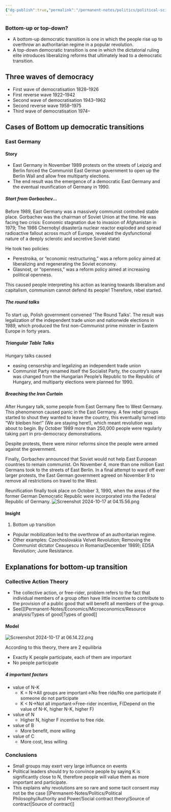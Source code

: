 ```yaml
---
{"dg-publish":true,"permalink":"/permanent-notes/politics/political-science/comparative-politics/government/types-of-government/democratisation/","tags":["gardenEntry"],"noteIcon":""}
---
```


### Bottom-up or top-down?
- A bottom-up democratic transition is one in which the people rise up to overthrow an authoritarian regime in a popular revolution. 
- A top-down democratic transition is one in which the dictatorial ruling elite introduces liberalizing reforms that ultimately lead to a democratic transition.

## Three waves of democracy
- First wave of democratisation 1828–1926 
- First reverse wave 1922–1942  
- Second wave of democratisation 1943–1962 
- Second reverse wave 1958–1975
- Third wave of democratisation 1974–

## Cases of Bottom up democratic transitions
### East Germany
#### Story
- East Germany in November 1989 protests on the streets of Leipzig and Berlin forced the Communist East German government to open up the Berlin Wall and allow free multiparty elections. 
- The end result was the emergence of a democratic East Germany and the eventual reunification of Germany in 1990.

##### Start from Gorbachev...
Before 1989, East Germany was a massively communist controlled stable place. Gorbachev was the chairman of Soviet Union at the time. He was facing two crisis: Economic stagnation due to invasion of Afghanistan in 1979; The 1986 Chernobyl disaster(a nuclear reactor exploded and spread radioactive fallout across much of Europe, revealed the dysfunctional nature of a deeply sclerotic and secretive Soviet state)

He took two policies: 
- Perestroika, or “economic restructuring,” was a reform policy aimed at liberalizing and regenerating the Soviet economy. 
- Glasnost, or “openness,” was a reform policy aimed at increasing political openness.

This caused people interpreting his action as leaning towards liberalism and capitalism, communism cannot defend its people! Therefore, rebel started.

##### The round talks
To start up, Polish government convened 'The Round Talks'. The result was legalization of the independent trade union and nationwide elections in 1989, which produced the first non-Communist prime minister in Eastern Europe in forty years.

##### Triangular Table Talks
Hungary talks caused 
- easing censorship and legalizing an independent trade union
- Communist Party renamed itself the Socialist Party, the country’s name was changed from the Hungarian People’s Republic to the Republic of Hungary, and multiparty elections were planned for 1990.

##### Breaching the Iron Curtain
After Hungary talk, some people from East Germany flee to West Germany. This phenomenon caused panic in the East Germany. A few rebel groups started to shout they wanted to leave the country, this eventually turned into “Wir bleiben hier!” (We are staying here!), which meant revolution was about to begin. By October 1989 more than 250,000 people were regularly taking part in pro-democracy demonstrations.

Despite protests, there were minor reforms since the people were armed against the government.

Finally, Gorbachev announced that Soviet would not help East European countries to remain communist. On November 4, more than one million East Germans took to the streets of East Berlin. In a final attempt to ward off ever larger protests, the East German government agreed on November 9 to remove all restrictions on travel to the West.

Reunification finally took place on October 3, 1990, when the areas of the former German Democratic Republic were incorporated into the Federal Republic of Germany.
![Screenshot 2024-10-17 at 04.15.56.png](/img/user/Files-Media/Screenshot%202024-10-17%20at%2004.15.56.png)
#### Insight
1. Bottom up transition
- Popular mobilization led to the overthrow of an authoritarian regime.
- Other examples: Czechoslovakia Velvet Revolution; Removing the Communist dictator Ceauşescu in Romania(December 1989); EDSA Revolution; June Resistance.

## Explanations for bottom-up transition
### Collective Action Theory
- The collective action, or free-rider, problem refers to the fact that individual members of a group often have little incentive to contribute to the provision of a public good that will benefit all members of the group.
- See([[Permanent-Notes/Economics/Microeconomics/Resource analysis/Types of good\|Types of good]]

#### Model
![Screenshot 2024-10-17 at 06.14.22.png](/img/user/Files-Media/Screenshot%202024-10-17%20at%2006.14.22.png)

According to this theory, there are 2 equilibria
- Exactly K people participate, each of them are important
- No people participate

##### 4 important factors
- value of N-K
  - K = N->All groups are important->No free ride/No one participate if someone do not participate
  - K < N->Not all important->Free-rider incentive, F(Depend on the value of N-K, higher N-K, higher F)
- value of N
  - Higher N, higher F incentive to free ride.
- value of B
  - More benefit, more willing
- value of C
  - More cost, less willing

### Conclusions
- Small groups may exert very large influence on events
- Political leaders should try to convince people by saying K is significantly close to N, therefore people will value them as more important and participate.
- This explains why revolutions are so rare and some tacit consent may not be the case [[Permanent-Notes/Politics/Political Philosophy/Authority and Power/Social contract theory/Source of contract\|Source of contract]]